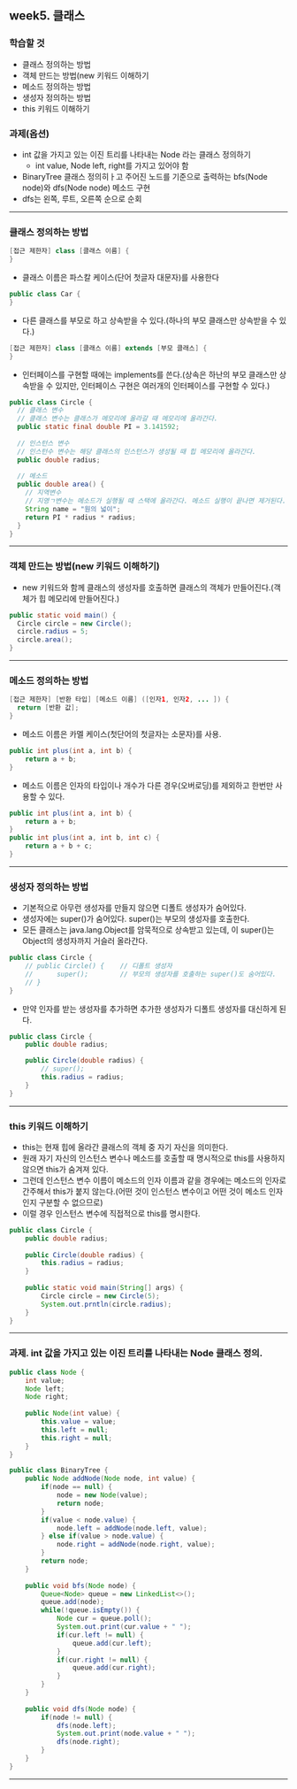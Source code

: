 

## week5. 클래스

### 학습할 것
- 클래스 정의하는 방법
- 객체 만드는 방법(new 키워드 이해하기
- 메소드 정의하는 방법
- 생성자 정의하는 방법
- this 키워드 이해하기

### 과제(옵션)
- int 값을 가지고 있는 이진 트리를 나타내는 Node 라는 클래스 정의하기
    - int value, Node left, right를 가지고 있어야 함
- BinaryTree 클래스 정의히ㅏ고 주어진 노드를 기준으로 출력하는 bfs(Node node)와 dfs(Node node) 메소드 구현
- dfs는 왼쪽, 루트, 오른쪽 순으로 순회

***

### 클래스 정의하는 방법
```java
[접근 제한자] class [클래스 이름] {
}
```
- 클래스 이름은 파스칼 케이스(단어 첫글자 대문자)를 사용한다
```java
public class Car {
}
```
- 다른 클래스를 부모로 하고 상속받을 수 있다.(하나의 부모 클래스만 상속받을 수 있다.)
```java
[접근 제한자] class [클래스 이름] extends [부모 클래스] {
}
```
- 인터페이스를 구현할 때에는 implements를 쓴다.(상속은 하난의 부모 클래스만 상속받을 수 있지만, 인터페이스 구현은 여러개의 인터페이스를 구현할 수 있다.)
```java
public class Circle {
  // 클래스 변수
  // 클래스 변수는 클래스가 메모리에 올라갈 때 메모리에 올라간다.
  public static final double PI = 3.141592;
  
  // 인스턴스 변수
  // 인스턴수 변수는 해당 클래스의 인스턴스가 생성될 때 힙 메모리에 올라간다.
  public double radius;
  
  // 메소드
  public double area() {
    // 지역변수
    // 지영ㄱ변수는 메소드가 실행될 때 스택에 올라간다. 메소드 실행이 끝나면 제거된다.
    String name = "원의 넓이";
    return PI * radius * radius;
  }
}
```
***

### 객체 만드는 방법(new 키워드 이해하기)
- new 키워드와 함께 클래스의 생성자를 호출하면 클래스의 객체가 만들어진다.(객체가 힙 메모리에 만들어진다.)
```java
public static void main() {
  Circle circle = new Circle();
  circle.radius = 5;
  circle.area();
}
```

***

### 메소드 정의하는 방법
```java
[접근 제한자] [반환 타입] [메소드 이름] ([인자1, 인자2, ... ]) {
  return [반환 값];
}
```
- 메소드 이름은 카멜 케이스(첫단어의 첫글자는 소문자)를 사용.
```java
public int plus(int a, int b) {
    return a + b;
}
```
- 메소드 이름은 인자의 타입이나 개수가 다른 경우(오버로딩)를 제외하고 한번만 사용할 수 있다.
```java
public int plus(int a, int b) {
    return a + b;
}
public int plus(int a, int b, int c) {
    return a + b + c;
}
```

***

### 생성자 정의하는 방법
- 기본적으로 아무런 생성자를 만들지 않으면 디폴트 생성자가 숨어있다.
- 생성자에는 super()가 숨어있다. super()는 부모의 생성자를 호출한다.
- 모든 클래스는 java.lang.Object를 암묵적으로 상속받고 있는데, 이 super()는 Object의 생성자까지 거슬러 올라간다.
```java
public class Circle {
    // public Circle() {    // 디폴트 생성자
    //      super();        // 부모의 생성자를 호출하는 super()도 숨어있다.
    // }
}
```
- 만약 인자를 받는 생성자를 추가하면 추가한 생성자가 디폴트 생성자를 대신하게 된다.
```java
public class Circle {
    public double radius;

    public Circle(double radius) {
        // super();
        this.radius = radius;
    }
}
```

***

### this 키워드 이해하기
- this는 현재 힙에 올라간 클래스의 객체 중 자기 자신을 의미한다.
- 원래 자기 자신의 인스턴스 변수나 메소드를 호출할 때 명시적으로 this를 사용하지 않으면 this가 숨겨져 있다.
- 그런데 인스턴스 변수 이름이 메소드의 인자 이름과 같을 경우에는 메소드의 인자로 간주해서 this가 붙지 않는다.(어떤 것이 인스턴스 변수이고 어떤 것이 메소드 인자인지 구분할 수 없으므로)
- 이럴 경우 인스턴스 변수에 직접적으로 this를 명시한다.
```java
public class Circle {
    public double radius;
    
    public Circle(double radius) {
        this.radius = radius;
    }
    
    public static void main(String[] args) {
        Circle circle = new Circle(5);
        System.out.prntln(circle.radius);
    }
}
```

*** 

### 과제. int 값을 가지고 있는 이진 트리를 나타내는 Node 클래스 정의.
```java
public class Node {
    int value;
    Node left;
    Node right;
    
    public Node(int value) {
        this.value = value;
        this.left = null;
        this.right = null;
    }
}
```
```java
public class BinaryTree {
    public Node addNode(Node node, int value) {
        if(node == null) {
            node = new Node(value);
            return node;
        }
        if(value < node.value) {
            node.left = addNode(node.left, value);
        } else if(value > node.value) {
            node.right = addNode(node.right, value);
        }
        return node;
    }
    
    public void bfs(Node node) {
        Queue<Node> queue = new LinkedList<>();
        queue.add(node);
        while(!queue.isEmpty()) {
            Node cur = queue.poll();
            System.out.print(cur.value + " ");
            if(cur.left != null) {
                queue.add(cur.left);
            }
            if(cur.right != null) {
                queue.add(cur.right);
            }
        }
    }
    
    public void dfs(Node node) {
        if(node != null) {
            dfs(node.left);
            System.out.print(node.value + " ");
            dfs(node.right);
        }
    }
}
```

***
